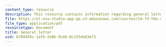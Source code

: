 ```yaml
---
content_type: resource
description: This resource contains information regarding general letter.
file: https://ol-ocw-studio-app-qa.s3.amazonaws.com/courses/14-73-the-challenge-of-world-poverty-spring-2011/b704458c1af62e8b9ce68c155eb83ef3_MIT14_73S11_General_lec1.pdf
file_type: application/pdf
resourcetype: Document
title: General letter
uid: b704458c-1af6-2e8b-9ce6-8c155eb83ef3
---
```

